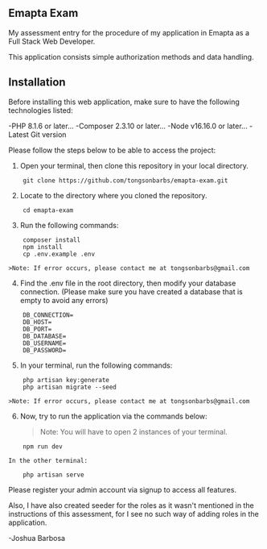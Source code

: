 ## Emapta Exam
My assessment entry for the procedure of my application in Emapta as a Full Stack Web Developer.

This application consists simple authorization methods and data handling.

## Installation

Before installing this web application, make sure to have the following technologies listed:

-PHP 8.1.6 or later...
-Composer 2.3.10 or later...
-Node v16.16.0 or later...
-Latest Git version 

Please follow the steps below to be able to access the project:

1. Open your terminal, then clone this repository in your local directory.
```
    git clone https://github.com/tongsonbarbs/emapta-exam.git
```
2. Locate to the directory where you cloned the repository.
````
    cd emapta-exam
````
3. Run the following commands:
````
    composer install
    npm install
    cp .env.example .env
````
    >Note: If error occurs, please contact me at tongsonbarbs@gmail.com
4. Find the .env file in the root directory, then modify your database connection. (Please make sure you have created a database that is empty to avoid any errors)

````
    DB_CONNECTION=
    DB_HOST=
    DB_PORT=
    DB_DATABASE=
    DB_USERNAME=
    DB_PASSWORD=
````
5. In your terminal, run the following commands:
````
    php artisan key:generate
    php artisan migrate --seed
````
    >Note: If error occurs, please contact me at tongsonbarbs@gmail.com

6. Now, try to run the application via the commands below:

    >Note: You will have to open 2 instances of your terminal. 

````
    npm run dev
````

    In the other terminal:

````
    php artisan serve
````

Please register your admin account via signup to access all features.

Also, I have also created seeder for the roles as it wasn't mentioned in the instructions of this assessment, for I see no such way of adding roles in the application.

-Joshua Barbosa

